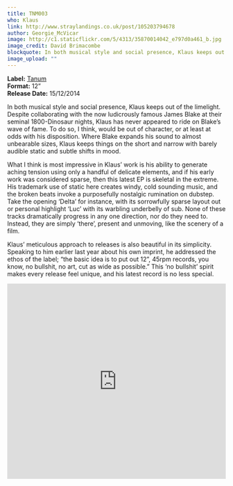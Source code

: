 ```yaml
---
title: TNM003
who: Klaus
link: http://www.straylandings.co.uk/post/105203794678
author: Georgie_McVicar
image: http://c1.staticflickr.com/5/4313/35870014042_e797d0a461_b.jpg
image_credit: David Brimacombe
blockquote: In both musical style and social presence, Klaus keeps out of the limelight. Despite collaborating with the now ludicrously famous James Blake at their seminal 1800-Dinosaur nights, Klaus has never appeared to ride on Blake’s wave of fame. To do so, I think, would be out of character, or at least at odds with his disposition.
image_upload: ""
---
```


**Label:** [Tanum](http://tanum.bigcartel.com/product/tnm003)
<br>**Format:** 12”
<br>**Release Date:** 15/12/2014

In both musical style and social presence, Klaus keeps out of the limelight. Despite collaborating with the now ludicrously famous James Blake at their seminal 1800-Dinosaur nights, Klaus has never appeared to ride on Blake’s wave of fame. To do so, I think, would be out of character, or at least at odds with his disposition. Where Blake expands his sound to almost unbearable sizes, Klaus keeps things on the short and narrow with barely audible static and subtle shifts in mood.

What I think is most impressive in Klaus’ work is his ability to generate aching tension using only a handful of delicate elements, and if his early work was considered sparse, then this latest EP is skeletal in the extreme. His trademark use of static here creates windy, cold sounding music, and the broken beats invoke a purposefully nostalgic rumination on dubstep. Take the opening ‘Delta’ for instance, with its sorrowfully sparse layout out or personal highlight ‘Luc’ with its warbling underbelly of sub. None of these tracks dramatically progress in any one direction, nor do they need to. Instead, they are simply ‘there’, present and unmoving, like the scenery of a film.

Klaus’ meticulous approach to releases is also beautiful in its simplicity. Speaking to him earlier last year about his own imprint, he addressed the ethos of the label; “the basic idea is to put out 12”, 45rpm records, you know, no bullshit, no art, cut as wide as possible.” This ‘no bullshit’ spirit makes every release feel unique, and his latest record is no less special.

<iframe src="https://w.soundcloud.com/player/?url=https%3A//api.soundcloud.com/playlists/63213836&auto_play=false&hide_related=false&show_comments=true&show_user=true&show_reposts=false&visual=true" width="100%" height="450" frameborder="no"></iframe>